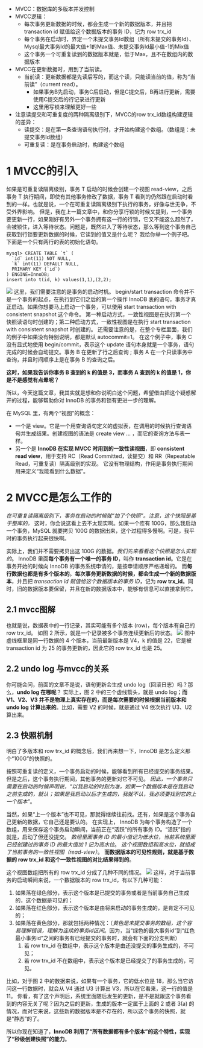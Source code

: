 + MVCC：数据库的多版本并发控制
+ MVCC逻辑：
	+ 每次事务更新数据的时候，都会生成一个新的数据版本，并且把 transaction id 赋值给这个数据版本的事务 ID，记为 row trx_id
	+ 每个事务在启动时，界定一个未提交事务Id数组（所有未提交的事务Id）、Mysql最大事务Id的最大值+1的Max值、未提交事务Id最小值-1的Mix值
	+ 这个事务一个可重复读到的数据版本就是，低于Max，且不在数组内的数据版本
+ MVCC在更新数据时，用到了当前读。
	+ 当前读：更新数据都是先读后写的，而这个读，只能读当前的值，称为“当前读”（current read）。
		+ 如果事务B先启动，事务C后启动，但是C提交后，B再进行更新，需要使用C提交后的行记录进行更新
		+ 这里用写锁来理解更好一些
+ 注意读提交和可重复度的两种隔离级别下，MVCC的row trx_id数组构建逻辑的差异：
	+ 读提交：是在第一条查询语句执行时，才开始构建这个数组。（数组是：未提交事务Id数组）
	+ 可重复读：是在事务启动时，构建这个数组
# 1 MVCC的引入
如果是可重复读隔离级别，事务 T 启动的时候会创建一个视图 read-view，之后事务 T 执行期间，即使有其他事务修改了数据，事务 T 看到的仍然跟在启动时看到的一样。也就是说，一个在可重复读隔离级别下执行的事务，好像与世无争，不受外界影响。
但是，我在上一篇文章中，和你分享行锁的时候又提到，一个事务要更新一行，如果刚好有另外一个事务拥有这一行的行锁，它又不能这么超然了，会被锁住，进入等待状态。问题是，既然进入了等待状态，那么等到这个事务自己获取到行锁要更新数据的时候，它读到的值又是什么呢？
我给你举一个例子吧。下面是一个只有两行的表的初始化语句。
``` mysql
mysql> CREATE TABLE `t` (
  `id` int(11) NOT NULL,
  `k` int(11) DEFAULT NULL,
  PRIMARY KEY (`id`)
) ENGINE=InnoDB;
insert into t(id, k) values(1,1),(2,2);
```

![](img/Pasted%20image%2020240804154844.png)
这里，我们需要注意的是事务的启动时机。
	begin/start transaction 命令并不是一个事务的起点，在执行到它们之后的第一个操作 InnoDB 表的语句，事务才真正启动。如果你想要马上启动一个事务，可以使用 start transaction with consistent snapshot 这个命令。
		第一种启动方式，一致性视图是在执行第一个快照读语句时创建的；第二种启动方式，一致性视图是在执行 start transaction with consistent snapshot 时创建的。
还需要注意的是，在整个专栏里面，我们的例子中如果没有特别说明，都是默认 autocommit=1。
在这个例子中，事务 C 没有显式地使用 begin/commit，表示这个 update 语句本身就是一个事务，语句完成的时候会自动提交。事务 B 在更新了行之后查询 ; 事务 A 在一个只读事务中查询，并且时间顺序上是在事务 B 的查询之后。

**这时，如果我告诉你事务 B 查到的 k 的值是 3，而事务 A 查到的 k 的值是 1，你是不是感觉有点晕呢？**

所以，今天这篇文章，我其实就是想和你说明白这个问题，希望借由把这个疑惑解开的过程，能够帮助你对 InnoDB 的事务和锁有更进一步的理解。

在 MySQL 里，有两个“视图”的概念：
+ 一个是 view。它是一个用查询语句定义的虚拟表，在调用的时候执行查询语句并生成结果。创建视图的语法是 create view … ，而它的查询方法与表一样。
+ 另一个是 **InnoDB 在实现 MVCC 时用到的一致性读视图**，即 **consistent read view**，用于支持 RC（Read Committed，读提交）和 RR（Repeatable Read，可重复读）隔离级别的实现。
它没有物理结构，作用是事务执行期间用来定义“我能看到什么数据”。

# 2 MVCC是怎么工作的
 *在可重复读隔离级别下，事务在启动的时候就“拍了个快照”。注意，这个快照是基于整库的。*
 这时，你会说这看上去不太现实啊。如果一个库有 100G，那么我启动一个事务，MySQL 就要拷贝 100G 的数据出来，这个过程得多慢啊。可是，我平时的事务执行起来很快啊。
 
 实际上，我们并不需要拷贝出这 100G 的数据。*我们先来看看这个快照是怎么实现的*。
	 InnoDB 里面**每个事务有一个唯一的事务 ID**，叫作 **transaction id**。它是在事务开始的时候向 InnoDB 的事务系统申请的，是按申请顺序严格递增的。
	 而**每行数据也都是有多个版本的**。**每次事务更新数据的时候，都会生成一个新的数据版本**，并且把 *transaction id 赋值给这个数据版本的事务 ID*，记为 **row trx_id**。同时，旧的数据版本要保留，并且在新的数据版本中，能够有信息可以直接拿到它。

## 2.1 mvcc图解
 也就是说，数据表中的一行记录，其实可能有多个版本 (row)，每个版本有自己的 row trx_id。
 如图 2 所示，就是一个记录被多个事务连续更新后的状态。
 ![](img/Pasted%20image%2020240804155528.png)
图中虚线框里是同一行数据的 4 个版本，当前最新版本是 V4，k 的值是 22，它是被 transaction id 为 25 的事务更新的，因此它的 row trx_id 也是 25。

## 2.2 undo log 与mvcc的关系
你可能会问，前面的文章不是说，语句更新会生成 undo log（回滚日志）吗？那么，**undo log 在哪呢**？
实际上，图 2 中的三个虚线箭头，就是 undo log；**而 V1、V2、V3 并不是物理上真实存在的，而是每次需要的时候根据当前版本和 undo log 计算出来的**。比如，需要 V2 的时候，就是通过 V4 依次执行 U3、U2 算出来。

## 2.3 快照机制
明白了多版本和 row trx_id 的概念后，我们再来想一下，InnoDB 是怎么定义那个“100G”的快照的。

按照可重复读的定义，一个事务启动的时候，能够看到所有已经提交的事务结果。但是之后，这个事务执行期间，其他事务的更新对它不可见。
*因此，一个事务只需要在启动的时候声明说，“以我启动的时刻为准，如果一个数据版本是在我启动之前生成的，就认；如果是我启动以后才生成的，我就不认，我必须要找到它的上一个版本”*。

当然，如果“上一个版本”也不可见，那就得继续往前找。还有，如果是这个事务自己更新的数据，它自己还是要认的。
在实现上， InnoDB 为每个事务构造了一个数组，用来保存这个事务启动瞬间，当前正在“活跃”的所有事务 ID。“活跃”指的就是，启动了但还没提交。
*数组里面事务 ID 的最小值记为低水位，当前系统里面已经创建过的事务 ID 的最大值加 1 记为高水位*。
*这个视图数组和高水位，就组成了当前事务的一致性视图（read-view）*。
**而数据版本的可见性规则，就是基于数据的 row trx_id 和这个一致性视图的对比结果得到的**。

这个视图数组把所有的 row trx_id 分成了几种不同的情况。
![](img/Pasted%20image%2020240804160534.png)
这样，对于当前事务的启动瞬间来说，一个数据版本的 row trx_id，有以下几种可能：
1. 如果落在绿色部分，表示这个版本是已提交的事务或者是当前事务自己生成的，这个数据是可见的；
2. 如果落在红色部分，表示这个版本是由将来启动的事务生成的，是肯定不可见的；
3. 如果落在黄色部分，那就包括两种情况：（*黄色是未提交事务的数组，这个容易理解错误，理解为连续的事务id区间*。因为，当“绿色的最大事务id”到“红色最小事务id”之间的事务有已经提交的事务时，就会有下面的分支判断）
	1. 若 row trx_id 在数组中，表示这个版本是由还没提交的事务生成的，不可见；
	2. 若 row trx_id 不在数组中，表示这个版本是已经提交了的事务生成的，可见。

比如，对于图 2 中的数据来说，如果有一个事务，它的低水位是 18，那么当它访问这一行数据时，就会从 V4 通过 U3 计算出 V3，所以在它看来，这一行的值是 11。
你看，有了这个声明后，系统里面随后发生的更新，是不是就跟这个事务看到的内容无关了呢？因为之后的更新，生成的版本一定属于上面的 2 或者 3(a) 的情况，而对它来说，这些新的数据版本是不存在的，所以这个事务的快照，就是“静态”的了。

所以你现在知道了，**InnoDB 利用了“所有数据都有多个版本”的这个特性，实现了“秒级创建快照”的能力**。
